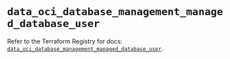 # `data_oci_database_management_managed_database_user`

Refer to the Terraform Registry for docs: [`data_oci_database_management_managed_database_user`](https://registry.terraform.io/providers/oracle/oci/7.19.0/docs/data-sources/database_management_managed_database_user).
